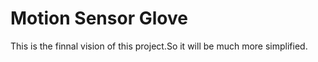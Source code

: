 # **Motion Sensor Glove**

This is the finnal vision of this project.So it will be much more simplified.
